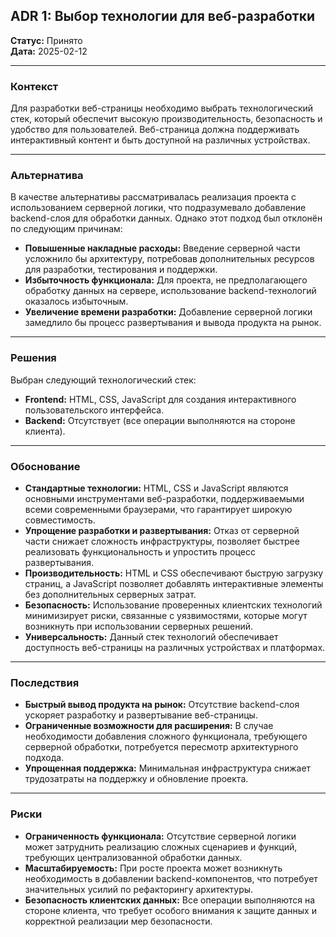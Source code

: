## ADR 1: Выбор технологии для веб-разработки

**Статус:** Принято  
**Дата:** 2025-02-12  

---

### Контекст

Для разработки веб-страницы необходимо выбрать технологический стек, который обеспечит высокую производительность, безопасность и удобство для пользователей. Веб-страница должна поддерживать интерактивный контент и быть доступной на различных устройствах.

---

### Альтернатива

В качестве альтернативы рассматривалась реализация проекта с использованием серверной логики, что подразумевало добавление backend-слоя для обработки данных. Однако этот подход был отклонён по следующим причинам:
- **Повышенные накладные расходы:** Введение серверной части усложнило бы архитектуру, потребовав дополнительных ресурсов для разработки, тестирования и поддержки.
- **Избыточность функционала:** Для проекта, не предполагающего обработку данных на сервере, использование backend-технологий оказалось избыточным.
- **Увеличение времени разработки:** Добавление серверной логики замедлило бы процесс развертывания и вывода продукта на рынок.

---

### Решения

Выбран следующий технологический стек:
- **Frontend:** HTML, CSS, JavaScript для создания интерактивного пользовательского интерфейса.
- **Backend:** Отсутствует (все операции выполняются на стороне клиента).

---

### Обоснование

- **Стандартные технологии:** HTML, CSS и JavaScript являются основными инструментами веб-разработки, поддерживаемыми всеми современными браузерами, что гарантирует широкую совместимость.
- **Упрощение разработки и развертывания:** Отказ от серверной части снижает сложность инфраструктуры, позволяет быстрее реализовать функциональность и упростить процесс развертывания.
- **Производительность:** HTML и CSS обеспечивают быструю загрузку страниц, а JavaScript позволяет добавлять интерактивные элементы без дополнительных серверных затрат.
- **Безопасность:** Использование проверенных клиентских технологий минимизирует риски, связанные с уязвимостями, которые могут возникнуть при использовании серверных решений.
- **Универсальность:** Данный стек технологий обеспечивает доступность веб-страницы на различных устройствах и платформах.

---

### Последствия

- **Быстрый вывод продукта на рынок:** Отсутствие backend-слоя ускоряет разработку и развертывание веб-страницы.
- **Ограниченные возможности для расширения:** В случае необходимости добавления сложного функционала, требующего серверной обработки, потребуется пересмотр архитектурного подхода.
- **Упрощенная поддержка:** Минимальная инфраструктура снижает трудозатраты на поддержку и обновление проекта.

---

### Риски

- **Ограниченность функционала:** Отсутствие серверной логики может затруднить реализацию сложных сценариев и функций, требующих централизованной обработки данных.
- **Масштабируемость:** При росте проекта может возникнуть необходимость в добавлении backend-компонентов, что потребует значительных усилий по рефакторингу архитектуры.
- **Безопасность клиентских данных:** Все операции выполняются на стороне клиента, что требует особого внимания к защите данных и корректной реализации мер безопасности.